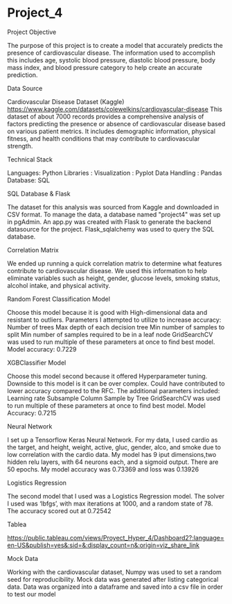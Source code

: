 # Project_4

Project Objective

  The purpose of this project is to create a model that accurately predicts the presence of cardiovascular disease. The information used to accomplish this includes age, systolic blood pressure, diastolic blood pressure, body mass index, and blood pressure category to help create an accurate prediction.

Data Source

  Cardiovascular Disease Dataset (Kaggle) https://www.kaggle.com/datasets/colewelkins/cardiovascular-disease
This dataset of about 7000 records provides a comprehensive analysis of factors predicting the presence or absence of cardiovascular disease based on various patient metrics. It includes demographic information, physical fitness, and health conditions that may contribute to cardiovascular strength. 

Technical Stack

  Languages: Python
  Libraries : 
      Visualization : Pyplot
      Data Handling : Pandas
  Database: SQL

SQL Database & Flask

  The dataset for this analysis was sourced from Kaggle and downloaded in CSV format. To manage the data, a database named "project4" was set up in pgAdmin. An app.py was created with Flask to generate the backend datasource for the project. Flask_sqlalchemy was used to query the SQL database.

Correlation Matrix

  We ended up running a quick correlation matrix to determine what features contribute to cardiovascular disease.  We used this information to help eliminate variables such as height, gender, glucose levels, smoking status, alcohol intake, and physical activity.

Random Forest Classification Model

  Choose this model because it is good with High-dimensional data and resistant to outliers.
Parameters I attempted to utilize to increase accuracy:
      Number of trees
      Max depth of each decision tree
      Min number of samples to split
      Min number of samples required to be in a leaf node
GridSearchCV was used to run multiple of these parameters at once to find best model.
Model accuracy: 0.7229

XGBClassifier Model

  Choose this model second because it offered Hyperparameter tuning. Downside to this model is it can be over complex.  Could have contributed to lower accuracy compared to the RFC.
  The additional parameters included:
        Learning rate
        Subsample
        Column Sample by Tree
  GridSearchCV was used to run multiple of these parameters at once to find best model.
  Model Accuracy: 0.7215

Neural Network

   I set up a Tensorflow Keras Neural Network.  For my data, I used cardio as the target, and height, weight, active, gluc, gender, alco, and smoke due to low correlation with the cardio data.  My model has 9 iput dimensions,two hidden relu layers, with 64 neurons each, and a sigmoid output.  There are 50 epochs.  My model accuracy was 0.73369 and loss was 0.13926

Logistics Regression

The second model that I used was a Logistics Regression model.  The solver I used was ‘lbfgs’, with max iterations at 1000, and a random state of 78.  The accuracy scored out at 0.72542

Tablea

  https://public.tableau.com/views/Proyect_Hyper_4/Dashboard2?:language=en-US&publish=yes&:sid=&:display_count=n&:origin=viz_share_link

Mock Data

Working with the cardiovascular dataset, Numpy was used to set a random seed for reproducibility. Mock data was generated after listing categorical data. Data was organized into a dataframe and saved into a csv file in order to test our model
